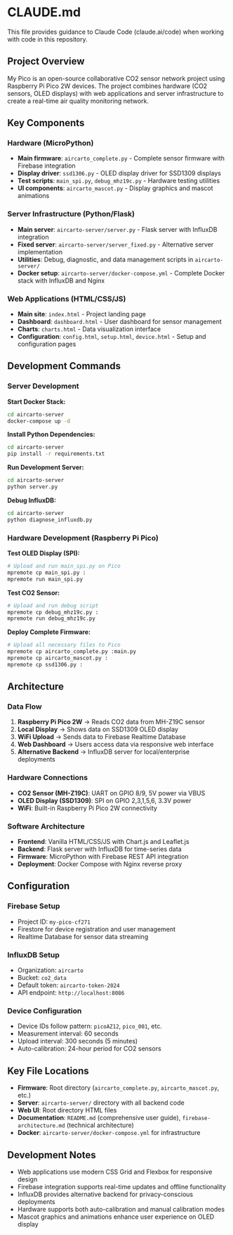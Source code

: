 # CLAUDE.md

This file provides guidance to Claude Code (claude.ai/code) when working with code in this repository.

## Project Overview

My Pico is an open-source collaborative CO2 sensor network project using Raspberry Pi Pico 2W devices. The project combines hardware (CO2 sensors, OLED displays) with web applications and server infrastructure to create a real-time air quality monitoring network.

## Key Components

### Hardware (MicroPython)
- **Main firmware**: `aircarto_complete.py` - Complete sensor firmware with Firebase integration
- **Display driver**: `ssd1306.py` - OLED display driver for SSD1309 displays
- **Test scripts**: `main_spi.py`, `debug_mhz19c.py` - Hardware testing utilities
- **UI components**: `aircarto_mascot.py` - Display graphics and mascot animations

### Server Infrastructure (Python/Flask)
- **Main server**: `aircarto-server/server.py` - Flask server with InfluxDB integration
- **Fixed server**: `aircarto-server/server_fixed.py` - Alternative server implementation
- **Utilities**: Debug, diagnostic, and data management scripts in `aircarto-server/`
- **Docker setup**: `aircarto-server/docker-compose.yml` - Complete Docker stack with InfluxDB and Nginx

### Web Applications (HTML/CSS/JS)
- **Main site**: `index.html` - Project landing page
- **Dashboard**: `dashboard.html` - User dashboard for sensor management
- **Charts**: `charts.html` - Data visualization interface
- **Configuration**: `config.html`, `setup.html`, `device.html` - Setup and configuration pages

## Development Commands

### Server Development

**Start Docker Stack:**
```bash
cd aircarto-server
docker-compose up -d
```

**Install Python Dependencies:**
```bash
cd aircarto-server
pip install -r requirements.txt
```

**Run Development Server:**
```bash
cd aircarto-server
python server.py
```

**Debug InfluxDB:**
```bash
cd aircarto-server
python diagnose_influxdb.py
```

### Hardware Development (Raspberry Pi Pico)

**Test OLED Display (SPI):**
```bash
# Upload and run main_spi.py on Pico
mpremote cp main_spi.py :
mpremote run main_spi.py
```

**Test CO2 Sensor:**
```bash
# Upload and run debug script
mpremote cp debug_mhz19c.py :
mpremote run debug_mhz19c.py
```

**Deploy Complete Firmware:**
```bash
# Upload all necessary files to Pico
mpremote cp aircarto_complete.py :main.py
mpremote cp aircarto_mascot.py :
mpremote cp ssd1306.py :
```

## Architecture

### Data Flow
1. **Raspberry Pi Pico 2W** → Reads CO2 data from MH-Z19C sensor
2. **Local Display** → Shows data on SSD1309 OLED display  
3. **WiFi Upload** → Sends data to Firebase Realtime Database
4. **Web Dashboard** → Users access data via responsive web interface
5. **Alternative Backend** → InfluxDB server for local/enterprise deployments

### Hardware Connections
- **CO2 Sensor (MH-Z19C)**: UART on GPIO 8/9, 5V power via VBUS
- **OLED Display (SSD1309)**: SPI on GPIO 2,3,1,5,6, 3.3V power
- **WiFi**: Built-in Raspberry Pi Pico 2W connectivity

### Software Architecture
- **Frontend**: Vanilla HTML/CSS/JS with Chart.js and Leaflet.js
- **Backend**: Flask server with InfluxDB for time-series data
- **Firmware**: MicroPython with Firebase REST API integration
- **Deployment**: Docker Compose with Nginx reverse proxy

## Configuration

### Firebase Setup
- Project ID: `my-pico-cf271`
- Firestore for device registration and user management
- Realtime Database for sensor data streaming

### InfluxDB Setup
- Organization: `aircarto`
- Bucket: `co2_data`
- Default token: `aircarto-token-2024`
- API endpoint: `http://localhost:8086`

### Device Configuration
- Device IDs follow pattern: `picoAZ12`, `pico_001`, etc.
- Measurement interval: 60 seconds
- Upload interval: 300 seconds (5 minutes)
- Auto-calibration: 24-hour period for CO2 sensors

## Key File Locations

- **Firmware**: Root directory (`aircarto_complete.py`, `aircarto_mascot.py`, etc.)
- **Server**: `aircarto-server/` directory with all backend code
- **Web UI**: Root directory HTML files
- **Documentation**: `README.md` (comprehensive user guide), `firebase-architecture.md` (technical architecture)
- **Docker**: `aircarto-server/docker-compose.yml` for infrastructure

## Development Notes

- Web applications use modern CSS Grid and Flexbox for responsive design
- Firebase integration supports real-time updates and offline functionality
- InfluxDB provides alternative backend for privacy-conscious deployments
- Hardware supports both auto-calibration and manual calibration modes
- Mascot graphics and animations enhance user experience on OLED display